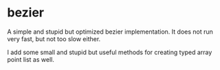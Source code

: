 bezier
======
A simple and stupid but optimized bezier implementation. It does not run very fast, but not too slow either.

I add some small and stupid but useful methods for creating typed array point list as well.
